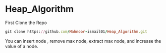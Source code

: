 # Heap_Algorithm
First Clone the Repo
```ruby
git clone https://github.com/Mahnoor-ismail01/Heap_Algorithm.git
```
You can insert node , remove max node, extract max node, and increase the value of a node.

